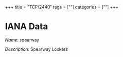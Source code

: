 +++
title = "TCP/2440"
tags = [""]
categories = [""]
+++

# IANA Data

_Name:_ spearway

_Description:_ Spearway Lockers

